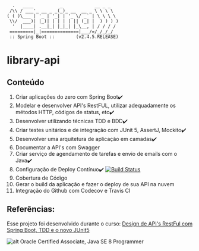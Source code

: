 ```
  .   ____          _            __ _ _
 /\\ / ___'_ __ _ _(_)_ __  __ _ \ \ \ \
( ( )\___ | '_ | '_| | '_ \/ _` | \ \ \ \
 \\/  ___)| |_)| | | | | || (_| |  ) ) ) )
  '  |____| .__|_| |_|_| |_\__, | / / / /
 =========|_|==============|___/=/_/_/_/
 :: Spring Boot ::        (v2.4.5.RELEASE)
```

# library-api

## Conteúdo
1. Criar aplicações do zero com Spring Boot:heavy_check_mark:
2. Modelar e desenvolver API's RestFUL, utilizar adequadamente os métodos HTTP, códigos de status, etc:heavy_check_mark:
3. Desenvolver utilizando técnicas TDD e BDD:heavy_check_mark:
4. Criar testes unitários e de integração com JUnit 5, AssertJ, Mockito:heavy_check_mark:
5. Desenvolver uma arquitetura de aplicação em camadas:heavy_check_mark:
6. Documentar a API's com Swagger
7. Criar serviço de agendamento de tarefas e envio de emails com o Java:heavy_check_mark:
8. Configuração de Deploy Contínuo:heavy_check_mark: [![Build Status](https://travis-ci.com/eduardotsilva/library-api.svg?branch=main)](https://travis-ci.com/eduardotsilva/library-api)
9. Cobertura de Código
10. Gerar o build da aplicação e fazer o deploy de sua API na nuvem
11. Integração do Github com Codecov e Travis CI

## Referências:
Esse projeto foi desenvolvido durante o curso: [Design de API's RestFul com Spring Boot, TDD e o novo JUnit5
](https://www.udemy.com/course/design-de-apis-restful-com-tdd-spring-boot-e-junit-5/) 

![alt Oracle Certified Associate, Java SE 8 Programmer](https://images.credly.com/size/340x340/images/a9848abf-f8bd-474d-a9b4-6086da11a916/Oracle_Associates_Badge__1_.png)
